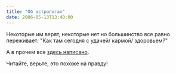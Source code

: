 ```yaml
---
title: "Об астрологах"
date: 2006-05-13T13:40:00
---
```


Некоторые им верят, некоторые нет но большинство все равно переживает: "Как там сегодня с удачей/ кармой/ здоровьем?"

А в прочем все <a href="http://offline.computerra.ru/2005/616/241680/">здесь написано</a>.

Читайте, верьте, это похоже на правду!
